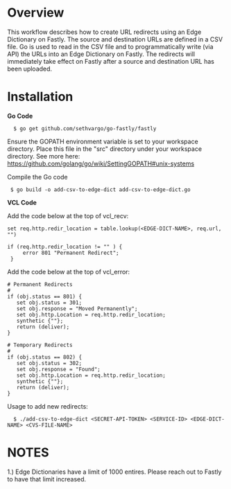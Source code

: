   # Overview
 
  This workflow describes how to create URL redirects using an Edge Dictionary on Fastly. 
  The source and destination URLs are defined in a CSV file. Go is used to read in the
  CSV file and to programmatically write (via API) the URLs into an Edge Dictionary
  on Fastly. The redirects will immediately take effect on Fastly after a source and 
  destination URL has been uploaded.

  # Installation

  **Go Code**

```
  $ go get github.com/sethvargo/go-fastly/fastly
```

  Ensure the GOPATH environment variable is set to your workspace directory.
  Place this file in the "src" directory under your workspace directory. See more here:
  https://github.com/golang/go/wiki/SettingGOPATH#unix-systems

  Compile the Go code
 
 ```
  $ go build -o add-csv-to-edge-dict add-csv-to-edge-dict.go
```

  **VCL Code**

  Add the code below at the top of vcl_recv:

  ```
  set req.http.redir_location = table.lookup(<EDGE-DICT-NAME>, req.url, "")
 
  if (req.http.redir_location != "" ) {
       error 801 "Permanent Redirect";
   }
 ```

  Add the code below at the top of vcl_error:

  ```
  # Permanent Redirects
  #
  if (obj.status == 801) {
     set obj.status = 301;
     set obj.response = "Moved Permanently";
     set obj.http.Location = req.http.redir_location;
     synthetic {""};
     return (deliver);
  }  

  # Temporary Redirects
  #
  if (obj.status == 802) {
     set obj.status = 302;
     set obj.response = "Found";
     set obj.http.Location = req.http.redir_location;
     synthetic {""};
     return (deliver);
  }
```
  
  Usage to add new redirects:

```
  $ ./add-csv-to-edge-dict <SECRET-API-TOKEN> <SERVICE-ID> <EDGE-DICT-NAME> <CVS-FILE-NAME>
```

  # NOTES
  1.) Edge Dictionaries have a limit of 1000 entires. Please reach out to Fastly to have that limit increased.

